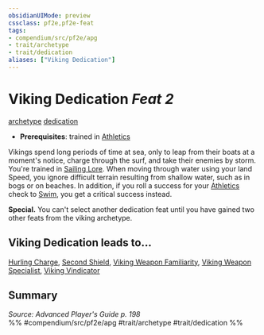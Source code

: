 ```yaml
---
obsidianUIMode: preview
cssclass: pf2e,pf2e-feat
tags:
- compendium/src/pf2e/apg
- trait/archetype
- trait/dedication
aliases: ["Viking Dedication"]
---
```

# Viking Dedication  *Feat 2*  
[archetype](archetype.md "Archetype Feat Trait")  [dedication](dedication.md "Dedication Feat Trait")  

- **Prerequisites**: trained in [Athletics](skills.md#Athletics)

Vikings spend long periods of time at sea, only to leap from their boats at a moment's notice, charge through the surf, and take their enemies by storm. You're trained in [Sailing Lore](skills.md#Lore). When moving through water using your land Speed, you ignore difficult terrain resulting from shallow water, such as in bogs or on beaches. In addition, if you roll a success for your [Athletics](skills.md#Athletics) check to [Swim](swim.md), you get a critical success instead.

**Special.** You can't select another dedication feat until you have gained two other feats from the viking archetype.

## Viking Dedication leads to...

[Hurling Charge](hurling-charge-apg.md), [Second Shield](second-shield-apg.md), [Viking Weapon Familiarity](viking-weapon-familiarity-apg.md), [Viking Weapon Specialist](viking-weapon-specialist-apg.md), [Viking Vindicator](viking-vindicator-lokl.md)

## Summary

*Source: Advanced Player's Guide p. 198*  
%% #compendium/src/pf2e/apg #trait/archetype #trait/dedication %%